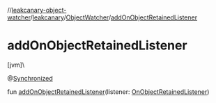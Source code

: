 //[leakcanary-object-watcher](../../../index.md)/[leakcanary](../index.md)/[ObjectWatcher](index.md)/[addOnObjectRetainedListener](add-on-object-retained-listener.md)

# addOnObjectRetainedListener

[jvm]\

@[Synchronized](https://kotlinlang.org/api/latest/jvm/stdlib/kotlin.jvm/-synchronized/index.html)

fun [addOnObjectRetainedListener](add-on-object-retained-listener.md)(listener: [OnObjectRetainedListener](../-on-object-retained-listener/index.md))
